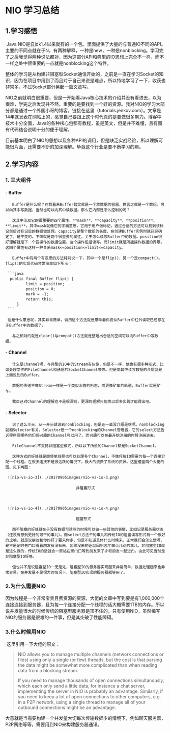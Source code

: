 # NIO 学习总结

## 1.学习感悟

​	Java NIO是自jdk1.4以来就有的一个包。里面提供了大量的与普通IO不同的API。主要的不同点就在于N，有两种解释，一种是new，一种是nonblocking。学习完了之后我觉得两种说法都对，因为这部分API和典型的IO思想上完全不一样，而不一样之处中很重要的一点就是nonblocking这个特性。

​	整体的学习是从构建非阻塞型Socket通信开始的，之前是一直在学习Socket的知识，因为在项目中用到了而且对于自己来说是难点，所以特地学习了一下，收获也非常多，不过Socket部分另起一篇文章写。

​	NIO之前就明白很重要，但是一开始看Java核心技术的介绍并没有看进去，以为很难，学完之后发现并不然，重要的是要找到一个好的资源。我对NIO的学习大部分都是通过一个外国小哥的博客，链接在这里（tutorials.jenkov.com）。文章是14年就发表在网站上的，感觉自己要跟上这个时代真的是要做很多努力。博客中技术十分全面，Java的各种核心包都有教程，虽是英文，但是并不难懂，且有图有代码结合说明十分的便于理解。

​	目前基本明白了NIO的思想以及各种API的调用，但是缺乏实战经验，所以理解可能很片面，还需要不断的加深理解。毕竟这个行业是要不断学习的嘛。

## 2.学习内容

### 1. 三大组件

  #### - Buffer

     ​	Buffer是什么呢？在我看来Buffer其实就是一个放数据的容器，换言之就是一个数组。可以向其中写数据，当然也可以向其中读数据。那么它内部是怎么控制的呢？

     ​	这其中涉及它的很重要的四个属性，**mask**、**capacity**、**position**、**limit**。其中mask就像它的字面意思，它用于用户做标记，通过合适的方法可以找到该标记然后对标记后的数据做处理。capacity是整个数组的长度，在创建Buffer实例时就已经确定了，是不变的。下面就是两个很重要的属性，关于怎么读写Buffer中的数据。position很好理解就是下一个要操作的数据位置，这个操作包括读写。而limit就是所能操作数据的界限。这四个属性有这样一种关系mask<=position<=limit<=capacity。

     ​	Buffer中有两个有意思的方法特别说一下，其中一个是flip()，另一个是compact()。flip()的实现代码非常简单如下所示：

     ```java
      public final Buffer flip() {
             limit = position;
             position = 0;
             mark = -1;
             return this;
         }
     ```

     这是什么意思呢，其实非常简单，调用这个方法就是意味着你要从Buffer中往外读取已经存在于Buffer中的数据了。

     ​	与之相对的就是clear()与compat()方法就是整理出合适的空间可以向Buffer中写数据。

  #### - Channel

     ​	什么是Channel呢，与典型的IO中的Stream有些像，但是不一样，他也有很多种形式，比如处理文件的FileChannel和通信的SocketChannel等等。但是向其中读写数据的介质就是上面说到的Buffer。

     ​	数据的传送不像Stream一样是一个类似水管的形态，而更像矿车的轨道，Buffer就是矿车。

     ​	我自己对Channel的理解也不是很深刻，更深的理解只能等以后多实践才能得出吧。

   #### - Selector

     ​	说了这么半天，从一开头就说到nonblocking，但是还一直没介绍是啥呢。nonblocking就和Selector有关，Selector是一个nonblocking的Channel管理器，它的select方法告诉程序员哪些他们感兴趣的Channel可以用了。而兴趣可以在最开始注册的时候注册进去。

     ​	FileChannel不支持非阻塞型模式，所以以下所说的Channel都是SocketChannel。

     ​	这种方式的好处就是即使单线程也可以处理多个Channel，不像传统IO需要为每一个连接分配一个线程。在很多连接不是很活跃的情况下，极大的浪费了系统的资源。这里借鉴两个大佬的图。见下两图：

     ![nio-vs-io-3](../20170905images/nio-vs-io-3.png)

     ​								非阻塞形式

     ​

     ![nio-vs-io-4](../20170905images/nio-vs-io-4.png)

     ​								阻塞形式

     ​	而不阻塞的好处就在于没有数据可读写的时候可以做一些其他的事情，比如记录服务器状态（还没有想到更好的可干的事儿）。而select方法干的事儿和传统IO的阻塞读写形式有一个很好的比喻，就是说朋友和你约好了要来你家，但是不知道具体什么时候来，正常我们会怎么做呢，是不是定时去门口看看朋友有没有来，如果没来的话就回到客厅做点儿别的事儿，非阻塞型IO就是这么做的，传统IO的话就会一直站在家门口等到朋友来了才和朋友一起进门。由此可见当然是非阻塞型IO好咯。

     ​	但也并不是说阻塞型IO一无是处，阻塞型IO的服务器实现起来非常简单，数据处理起来也非常容易。在并发量不是很大的情况下，阻塞型IO实现的服务器就够用了。

### 2.为什么需要NIO

   ​	因为线程是一个非常宝贵且费资源的资源，大佬的文章中写到要是有1,000,000个连接连接到服务器，且为每一个连接分配一个线程的话大概需要1TB的内存。所以说并发量很大的时候传统的阻塞型服务器是顶不住的，只有使用NIO，虽然编写NIO的服务器是很难的一件事，但是其突破了性能障碍。

### 3.什么时候用NIO

   ​	这里引用一下大佬的原文：

   > NIO allows you to manage multiple channels (network connections or files) using only a single (or few) threads, but the cost is that parsing the data might be somewhat more complicated than when reading data from a blocking stream.
   >
   > If you need to manage thousands of open connections simultanously, which each only send a little data, for instance a chat server, implementing the server in NIO is probably an advantage. Similarly, if you need to keep a lot of open connections to other computers, e.g. in a P2P network, using a single thread to manage all of your outbound connections might be an advantage. 

   大意就是当需要构建一个并发量大切每次传输数据少的情境下，例如聊天服务器，P2P网络等等，需要用到NIO来构建服务器通讯。

